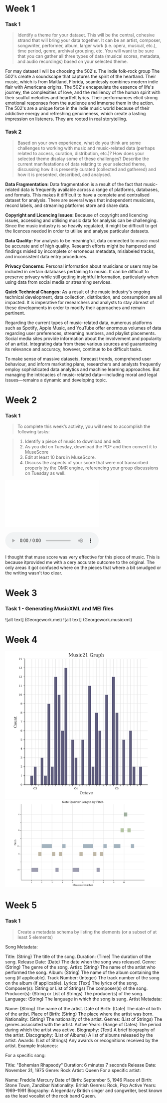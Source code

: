 # Week 1

### Task 1

> Identify a theme for your dataset. This will be the central, cohesive strand that will bring your data together. It can be an artist, composer, songwriter, performer, album, larger work (i.e. opera, musical, etc.), time period, genre, archival grouping, etc. You will want to be sure that you can gather all three types of data (musical scores, metadata, and audio recordings) based on your selected theme. 

For may dataset I will be choosing the 502's. The indie folk-rock group The 502's create a soundscape that captures the spirit of the heartland. Their music, which is from Maitland, Florida, seamlessly combines modern indie flair with Americana origins. The 502's encapsulate the essence of life's journey, the complexities of love, and the resiliency of the human spirit with their soulful melodies and heartfelt lyrics. Their performances elicit strong emotional responses from the audience and immerse them in the action. The 502's are a unique force in the indie music world because of their addictive energy and refreshing genuineness, which create a lasting impression on listeners. They are rooted in real storytelling.

### Task 2

>  Based on your own experience, what do you think are some challenges to working with music and music-related data (perhaps related to access, curation, distribution, etc.)? How does your selected theme display some of these challenges? Describe the current manifestations of data relating to your selected theme, discussing how it is presently curated (collected and gathered) and how it is presented, described, and analysed.


**Data Fragmentation:** Data fragmentation is a result of the fact that music-related data is frequently available across a range of platforms, databases, and formats. This makes it difficult to have a complete and centralised dataset for analysis. There are several ways that independent musicians, record labels, and streaming platforms store and share data.

**Copyright and Licencing Issues:** Because of copyright and licencing issues, accessing and utilising music data for analysis can be challenging. Since the music industry is so heavily regulated, it might be difficult to get the licences needed in order to utilise and analyse particular datasets.

**Data Quality:** For analysis to be meaningful, data connected to music must be accurate and of high quality. Research efforts might be hampered and findings misled by incomplete or erroneous metadata, mislabeled tracks, and inconsistent data entry procedures.

**Privacy Concerns:** Personal information about musicians or users may be included in certain databases pertaining to music. It can be difficult to preserve privacy while still getting insightful information, particularly when using data from social media or streaming services.

**Quick Technical Changes:** As a result of the music industry's ongoing technical development, data collection, distribution, and consumption are all impacted. It is imperative for researchers and analysts to stay abreast of these developments in order to modify their approaches and remain pertinent.

Regarding the current types of music-related data, numerous platforms such as Spotify, Apple Music, and YouTube offer enormous volumes of data regarding user preferences, streaming numbers, and playlist placements. Social media sites provide information about the involvement and popularity of an artist. Integrating data from these various sources and guaranteeing its relevance and accuracy, however, continue to be difficult tasks.

To make sense of massive datasets, forecast trends, comprehend user behaviour, and inform marketing plans, researchers and analysts frequently employ sophisticated data analytics and machine learning approaches. But managing the intricacies of music-related data—including moral and legal issues—remains a dynamic and developing topic.

# Week 2

### Task 1 

>To complete this week’s activity, you will need to accomplish the following tasks:

> 1. Identify a piece of music to download and edit.
> 2. As you did on Tuesday, download the PDF and then convert it to MuseScore
> 3. Edit at least 10 bars in MuseScore.
> 4. Discuss the aspects of your score that were not transcribed properly by the OMR engine, referencing your group discussions on Tuesday as well.

![alt text](MuseScorePiano.pdf)

![alt text](MuseScorePiano.mp3)

I thought that muse score was very effective for this piece of music. This is because itprovided me with a cery accurate outcome to the original. The only areas it got confused where on the pieces that where a bit smudged or the writing wasn't too clear.  


# Week 3

### Task 1 - Generating MusicXML and MEI files

![alt text] (Georgework.mei)
![alt text] (Georgework.musicxml)


# Week 4

![alt text](georgehistogram.png)
![alt text](georgepianoroll.png)


# Week 5

### Task 1 

>Create a metadata schema by listing the elements (or a subset of at least 5 elements)


Song Metadata:

Title: (String) The title of the song.
Duration: (Time) The duration of the song.
Release Date: (Date) The date when the song was released.
Genre: (String) The genre of the song.
Artist: (String) The name of the artist who performed the song.
Album: (String) The name of the album containing the song (if applicable).
Track Number: (Integer) The track number of the song on the album (if applicable).
Lyrics: (Text) The lyrics of the song.
Composer(s): (String or List of Strings) The composer(s) of the song.
Producer(s): (String or List of Strings) The producer(s) of the song.
Language: (String) The language in which the song is sung.
Artist Metadata:

Name: (String) The name of the artist.
Date of Birth: (Date) The date of birth of the artist.
Place of Birth: (String) The place where the artist was born.
Nationality: (String) The nationality of the artist.
Genres: (List of Strings) The genres associated with the artist.
Active Years: (Range of Dates) The period during which the artist was active.
Biography: (Text) A brief biography of the artist.
Discography: (List of Albums) A list of albums released by the artist.
Awards: (List of Strings) Any awards or recognitions received by the artist.
Example Instances:

For a specific song:

Title: "Bohemian Rhapsody"
Duration: 6 minutes 7 seconds
Release Date: November 31, 1975
Genre: Rock
Artist: Queen
For a specific artist:

Name: Freddie Mercury
Date of Birth: September 5, 1946
Place of Birth: Stone Town, Zanzibar
Nationality: British
Genres: Rock, Pop
Active Years: 1969–1991
Biography: A legendary British singer and songwriter, best known as the lead vocalist of the rock band Queen.

















